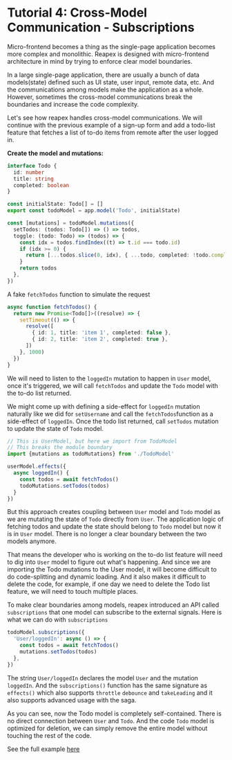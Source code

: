 # Tutorial 4: Cross-Model Communication - Subscriptions

Micro-frontend becomes a thing as the single-page application becomes more complex and monolithic. Reapex is designed with micro-frontend architecture in mind by trying to enforce clear model boundaries.

In a large single-page application, there are usually a bunch of data models(state) defined such as UI state, user input, remote data, etc. And the communications among models make the application as a whole. However, sometimes the cross-model communications break the boundaries and increase the code complexity.

Let's see how reapex handles cross-model communications. We will continue with the previous example of a sign-up form and add a todo-list feature that fetches a list of to-do items from remote after the user logged in.

**Create the model and mutations:**

```typescript
interface Todo {
  id: number
  title: string
  completed: boolean
}

const initialState: Todo[] = []
export const todoModel = app.model('Todo', initialState)

const [mutations] = todoModel.mutations({
  setTodos: (todos: Todo[]) => () => todos,
  toggle: (todo: Todo) => (todos) => {
    const idx = todos.findIndex((t) => t.id === todo.id)
    if (idx >= 0) {
      return [...todos.slice(0, idx), { ...todo, completed: !todo.completed }, ...todos.slice(idx + 1, todos.length)]
    }
    return todos
  },
})
```

A fake `fetchTodos` function to simulate the request

```typescript
async function fetchTodos() {
  return new Promise<Todo[]>((resolve) => {
    setTimeout(() => {
      resolve([
        { id: 1, title: 'item 1', completed: false },
        { id: 2, title: 'item 2', completed: true },
      ])
    }, 1000)
  })
}
```

We will need to listen to the `loggedIn` mutation to happen in `User` model, once it's  triggered, we will call `fetchTodos` and update the `Todo` model with the to-do list returned.

We might come up with defining a side-effect for `loggedIn` mutation naturally like we did for `setUsername` and call the `fetchTodos`function as a side-effect of `loggedIn`. Once the todo list returned, call `setTodos` mutation to update the state of `Todo` model.

```typescript
// This is UserModel, but here we import from TodoModel
// This breaks the module boundary
import {mutations as todoMutations} from './TodoModel'

userModel.effects({
  async loggedIn() {
    const todos = await fetchTodos()
    todoMutations.setTodos(todos)
  }
})
```

But this approach creates coupling between `User` model and `Todo` model as we are mutating the state of `Todo` directly from `User`. The application logic of fetching todos and update the state should belong to `Todo` model but now it is in `User` model. There is no longer a clear boundary between the two models anymore.

That means the developer who is working on the to-do list feature will need to dig into `User` model to figure out what's happening. And since we are importing the Todo mutations to the User model, it will become difficult to do code-splitting and dynamic loading. And it also makes it difficult to delete the code, for example, if one day we need to delete the Todo list feature, we will need to touch multiple places.

To make clear boundaries among models, reapex introduced an API called `subscriptions` that one model can subscribe to the external signals. Here is what we can do with `subscriptions`

```typescript
todoModel.subscriptions({
  'User/loggedIn': async () => {
    const todos = await fetchTodos()
    mutations.setTodos(todos)
  },
})
```

The string `User/loggedIn` declares the model `User` and the mutation `loggedIn`. And the `subscriptions()` function has the same signature as `effects()` which also supports `throttle` `debounce` and `takeLeading` and it also supports advanced usage with the saga.

As you can see, now the Todo model is completely self-contained. There is no direct connection between `User` and `Todo`.  And the code `Todo` model is optimized for deletion, we can simply remove the entire model without touching the rest of the code.

See the full example [here](https://codesandbox.io/s/user-sign-up-cross-model-eqhgf?file=/src/todos.tsx)
